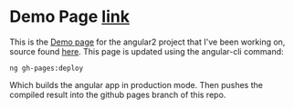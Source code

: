 # Demo Page [link](https://benwinding.github.io/angular2-wakepark-teaser/)

This is the [Demo page](https://benwinding.github.io/angular2-wakepark-teaser/) for the angular2 project that I've been working on, source found [here](https://github.com/benwinding/angular2-wakepark-teaser). This page is updated using the angular-cli command:

    ng gh-pages:deploy
    
Which builds the angular app in production mode. Then pushes the compiled result into the github pages branch of this repo.
